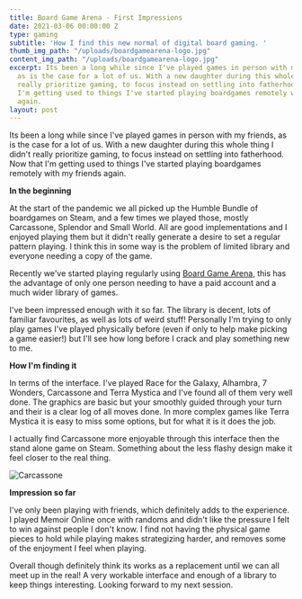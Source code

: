 ```yaml
---
title: Board Game Arena - First Impressions
date: 2021-03-06 00:00:00 Z
type: gaming
subtitle: 'How I find this new normal of digital board gaming. '
thumb_img_path: "/uploads/boardgamearena-logo.jpg"
content_img_path: "/uploads/boardgamearena-logo.jpg"
excerpt: Its been a long while since I've played games in person with my friends,
  as is the case for a lot of us. With a new daughter during this whole thing I didn't
  really prioritize gaming, to focus instead on settling into fatherhood. Now that
  I'm getting used to things I've started playing boardgames remotely with my friends
  again.
layout: post
---
```


Its been a long while since I've played games in person with my friends, as is the case for a lot of us. With a new daughter during this whole thing I didn't really prioritize gaming, to focus instead on settling into fatherhood. Now that I'm getting used to things I've started playing boardgames remotely with my friends again.

**In the beginning**

At the start of the pandemic we all picked up the Humble Bundle of boardgames on Steam, and a few times we played those, mostly Carcassone, Splendor and Small World. All are good implementations and I enjoyed playing them but it didn't really generate a desire to set a regular pattern playing. I think this in some way is the problem of limited library and everyone needing a copy of the game.

Recently we've started playing regularly using [Board Game Arena](https://boardgamearena.com/), this has the advantage of only one person needing to have a paid account and a much wider library of games.

I've been impressed enough with it so far. The library is decent, lots of familiar favourites, as well as lots of weird stuff! Personally I'm trying to only play games I've played physically before (even if only to help make picking a game easier!) but I'll see how long before I crack and play something new to me.

**How I'm finding it**

In terms of the interface. I've played Race for the Galaxy, Alhambra, 7 Wonders, Carcassone and Terra Mystica and I've found all of them very well done. The graphics are basic but your smoothly guided through your turn and their is a clear log of all moves done. In more complex games like Terra Mystica it is easy to miss some options, but for what it is it does the job.

I actually find Carcassone more enjoyable through this interface then the stand alone game on Steam. Something about the less flashy design make it feel closer to the real thing.

![Carcassone](/uploads/pxl_20210224_212541983.jpg "Carcassone")

**Impression so far**

I've only been playing with friends, which definitely adds to the experience. I played Memoir Online once with randoms and didn't like the pressure I felt to win against people I don't know. I find not having the physical game pieces to hold while playing makes strategizing harder, and removes some of the enjoyment I feel when playing.

Overall though definitely think its works as a replacement until we can all meet up in the real! A very workable interface and enough of a library to keep things interesting. Looking forward to my next session.